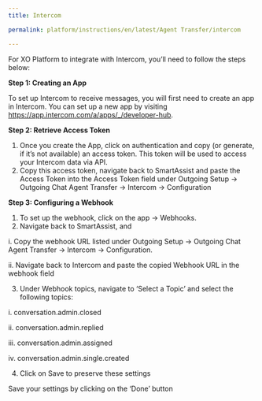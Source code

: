 ```yaml
---
title: Intercom

permalink: platform/instructions/en/latest/Agent Transfer/intercom

---
```

For XO Platform to integrate with Intercom, you’ll need to follow the steps below:

<container>

**Step 1: Creating an App**

To set up Intercom to receive messages, you will first need to create an app in Intercom. You can set up a new app by visiting https://app.intercom.com/a/apps/_/developer-hub.

</container>

<container>

**Step 2: Retrieve Access Token**

1. Once you create the App, click on authentication and copy (or generate, if it’s not available) an access token. This token will be used to access your Intercom data via API.
2. Copy this access token, navigate back to SmartAssist and paste the Access Token into the Access Token field under Outgoing Setup → Outgoing Chat Agent Transfer → Intercom → Configuration
</container>

<container>
 
**Step 3: Configuring a Webhook**
 
1. To set up the webhook, click on the app → Webhooks.
2. Navigate back to SmartAssist, and
 
  i. Copy the webhook URL listed under Outgoing Setup → Outgoing Chat Agent Transfer → Intercom → Configuration.
 
  ii. Navigate back to Intercom and paste the copied Webhook URL in the webhook field
 
3. Under Webhook topics, navigate to ‘Select a Topic’ and select the following topics:
 
  i. conversation.admin.closed
 
  ii. conversation.admin.replied
 
  iii. conversation.admin.assigned
 
  iv. conversation.admin.single.created
 
4. Click on Save to preserve these settings

Save your settings by clicking on the ‘Done’ button

</container>
